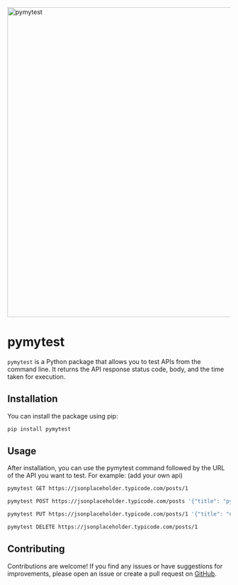 <img width="700" alt="pymytest" src="https://github.com/prasadjivane/pymytest/assets/26869583/34f71b86-c96f-4628-815b-32914b8502d3">


# pymytest

`pymytest` is a Python package that allows you to test APIs from the command line. It returns the API response status code, body, and the time taken for execution.

## Installation

You can install the package using pip:

```bash
pip install pymytest
```

## Usage

After installation, you can use the pymytest command followed by the URL of the API you want to test. For example: (add your own api)

```bash 
pymytest GET https://jsonplaceholder.typicode.com/posts/1

pymytest POST https://jsonplaceholder.typicode.com/posts '{"title": "pymytest", "body": "now", "userId": 1}'

pymytest PUT https://jsonplaceholder.typicode.com/posts/1 '{"title": "nnow", "body": "pymytest", "userId": 1}'

pymytest DELETE https://jsonplaceholder.typicode.com/posts/1
```

## Contributing

Contributions are welcome! If you find any issues or have suggestions for improvements, please open an issue or create a pull request on [GitHub](https://github.com/prasadjivane/pymytest/issues).